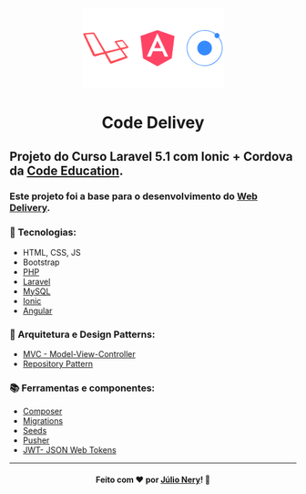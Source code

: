 <h3 align="center">
    <img alt="Logo" title="#logo" width="250px" src="https://github.com/julionery/docs/blob/master/WebDelivery/laravel-angular-ionic.png?raw=true">
</h3>
<h1 align="center">Code Delivey</h1>

## Projeto do Curso Laravel 5.1 com Ionic + Cordova da [Code Education](https://code.education/). 
### Este projeto foi a base para o desenvolvimento do [Web Delivery](https://github.com/julionery/laravel-ionic-web-delivery).

### :rocket: Tecnologias:
- HTML, CSS, JS
- Bootstrap
- [PHP](https://www.php.net/)
- [Laravel](https://laravel.com/)
- [MySQL](https://www.mysql.com/)
- [Ionic](https://ionicframework.com/)
- [Angular](https://angular.io/)

### :briefcase: Arquitetura e Design Patterns: 
 - [MVC - Model-View-Controller](https://en.wikipedia.org/wiki/Model%E2%80%93view%E2%80%93controller)
 - [Repository Pattern](https://cubettech.com/resources/blog/introduction-to-repository-design-pattern/)

### :books: Ferramentas e componentes:
- [Composer](https://getcomposer.org/)
- [Migrations](https://laravel.com/docs/7.x/migrations)
- [Seeds](https://laravel.com/docs/7.x/seeding)
- [Pusher](https://pusher.com/channels?campaignid=916184871&utm_source=adwords&utm_medium=cpc&utm_campaign=Brand_Pusher_Exact&utm_term=pusher&utm_creative=265000529656&gclid=Cj0KCQjwoPL2BRDxARIsAEMm9y8zTkQWAp1DUMIWodwvN49q-EPZWARtXyXfmhxPa-3u9XFB-3xWvMAaAiyCEALw_wcB)
- [JWT- JSON Web Tokens](https://jwt.io/)

---

<h4 align="center">
    Feito com ❤ por <a href="https://www.linkedin.com/in/julio-nery/" target="_blank">Júlio Nery</a>!
    <g-emoji class="g-emoji" alias="wave" fallback-src="https://github.githubassets.com/images/icons/emoji/unicode/1f44b.png">👋</g-emoji>
</h4>
